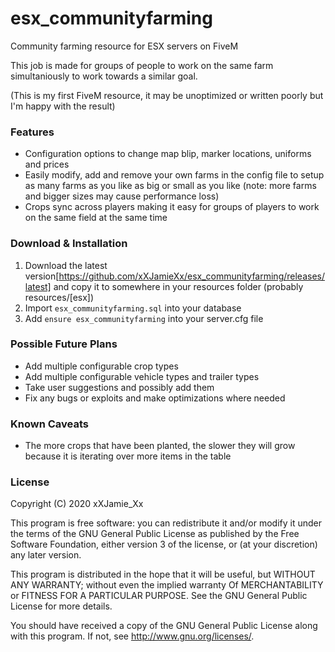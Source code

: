 # esx_communityfarming
Community farming resource for ESX servers on FiveM

This job is made for groups of people to work on the same farm simultaniously to work towards a similar goal.

(This is my first FiveM resource, it may be unoptimized or written poorly but I'm happy with the result)

### Features
- Configuration options to change map blip, marker locations, uniforms and prices
- Easily modify, add and remove your own farms in the config file to setup as many farms as you like as big or small as you like (note: more farms and bigger sizes may cause performance loss)
- Crops sync across players making it easy for groups of players to work on the same field at the same time

### Download & Installation
1. Download the latest version[https://github.com/xXJamieXx/esx_communityfarming/releases/latest] and copy it to somewhere in your resources folder (probably resources/[esx])
2. Import `esx_communityfarming.sql` into your database
3. Add `ensure esx_communityfarming` into your server.cfg file

### Possible Future Plans
- Add multiple configurable crop types
- Add multiple configurable vehicle types and trailer types
- Take user suggestions and possibly add them
- Fix any bugs or exploits and make optimizations where needed

### Known Caveats
- The more crops that have been planted, the slower they will grow because it is iterating over more items in the table

### License
Copyright (C) 2020 xXJamie_Xx

This program is free software: you can redistribute it and/or modify it under the terms of the GNU General Public License as published by the Free Software Foundation, either version 3 of the license, or (at your discretion) any later version.

This program is distributed in the hope that it will be useful, but WITHOUT ANY WARRANTY; without even the implied warranty Of MERCHANTABILITY or FITNESS FOR A PARTICULAR PURPOSE. See the GNU General Public License for more details.

You should have received a copy of the GNU General Public License along with this program. If not, see http://www.gnu.org/licenses/.
